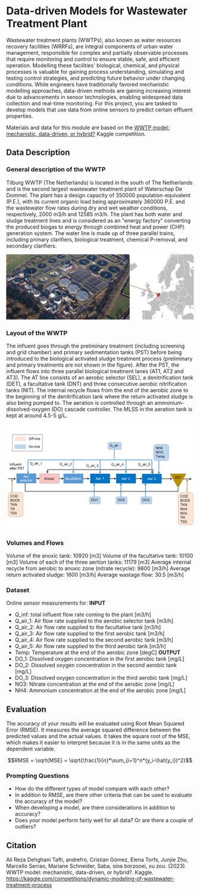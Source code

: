 # Data-driven Models for Wastewater Treatment Plant

Wastewater treatment plants (WWTPs), also known as water resources recovery facilities (WRRFs), are integral components of urban water management, responsible for complex and partially observable processes that require monitoring and control to ensure stable, safe, and efficient operation. Modelling these facilities' biological, chemical, and physical processes is valuable for gaining process understanding, simulating and testing control strategies, and predicting future behavior under changing conditions. While engineers have traditionally favored mechanistic modelling approaches, data-driven methods are gaining increasing interest due to advancements in sensor technologies, enabling widespread data collection and real-time monitoring. For this project, you are tasked to develop models that use data from online sensors to predict certain effluent properties.

Materials and data for this module are based on the [WWTP model: mechanistic, data-driven, or hybrid?](https://www.kaggle.com/competitions/dynamic-modeling-of-wastewater-treatment-process/) Kaggle competition.


## Data Description

### General description of the WWTP
Tilburg WWTP (The Netherlands) is located in the south of The Netherlands and is the second largest wastewater treatment plant of Waterschap De Dommel. The plant has a design capacity of 350000 population-equivalent (P.E.), with its current organic load being approximately 360000 P.E. and the wastewater flow rates during dry and wet weather conditions, respectively, 2000 m3/h and 12585 m3/h. The plant has both water and sludge treatment lines and is considered as an "energy factory" converting the produced biogas to energy through combined heat and power (CHP) generation system. The water line is made up of three parallel trains, including primary clarifiers, biological treatment, chemical P-removal, and secondary clarifiers.

![Tilburg WWTP](WWTP.jpg)

### Layout of the WWTP
The influent goes through the preliminary treatment (including screening and grid chamber) and primary sedimentation tanks (PST) before being introduced to the biological activated sludge treatment process (preliminary and primary treatments are not shown in the figure). After the PST, the influent flows into three parallel biological treatment lanes (AT1, AT2 and AT3). The AT line consists of an aerobic selector (SEL), a denitrification tank (DET), a facultative tank (DNT) and three consecutive aerobic nitrification tanks (NIT). The internal recycle flows from the end of the aerobic zone to the beginning of the denitrification tank where the return activated sludge is also being pumped to. The aeration is controlled through an ammonium-dissolved-oxygen (DO) cascade controller. The MLSS in the aeration tank is kept at around 4.5-5 g/L.

![Treatment train layout](layout.png)

### Volumes and Flows
Volume of the anoxic tank: 10920 [m3]
Volume of the facultative tank: 10100 [m3]
Volume of each of the three aertion tanks: 11179 [m3]
Average internal recycle from aerobic to anoxic zone (nitrate recycle): 9800 [m3/h]
Average return activated sludge: 1600 [m3/h]
Average wastage flow: 30.5 [m3/h]

### Dataset
Online sensor measurements for:
**INPUT**
- Q_inf: total influent flow rate coming to the plant [m3/h]
- Q_air_1: Air flow rate supplied to the aerobic selector tank [m3/h]
- Q_air_2: Air flow rate supplied to the facultative tank [m3/h]
- Q_air_3: Air flow rate supplied to the first aerobic tank [m3/h]
- Q_air_4: Air flow rate supplied to the second aerobic tank [m3/h]
- Q_air_5: Air flow rate supplied to the third aerobic tank [m3/h]
- Temp: Temperature at the end of the aerobic zone [degC]
**OUTPUT**
- DO_1: Dissolved oxygen concentration in the first aerobic tank [mg/L]
- DO_2: Dissolved oxygen concentration in the second aerobic tank [mg/L]
- DO_3: Dissolved oxygen concentration in the third aerobic tank [mg/L]
- NO3: Nitrate concentration at the end of the aerobic zone [mg/L]
- NH4: Ammonium concentration at the end of the aerobic zone [mg/L]


## Evaluation
The accuracy of your results will be evaluated using Root Mean Squared Error (RMSE). It measures the average squared difference between the predicted values and the actual values. It takes the square root of the MSE, which makes it easier to interpret because it is in the same units as the dependent variable.

```math
RMSE = \sqrt{MSE} = \sqrt{\frac{1}{n}*\sum_{i=1}^n*(y_i-\hat{y_i})^2}
```

### Prompting Questions
* How do the different types of model compare with each other?
* In addition to RMSE, are there other criteria that can be used to evaluate the accuracy of the model?
* When developing a model, are there considerations in addition to accuracy?
* Does your model perform fairly well for all data? Or are there a couple of outliers?


## Citation
Ali Reza Dehghani Tafti, andrefro, Cristian Gómez, Elena Torfs, Junjie Zhu, Marcello Serrao, Mariane Schneider, Saba, sina borzooei, xu zou. (2023). WWTP model: mechanistic, data-driven, or hybrid?. Kaggle. https://kaggle.com/competitions/dynamic-modeling-of-wastewater-treatment-process